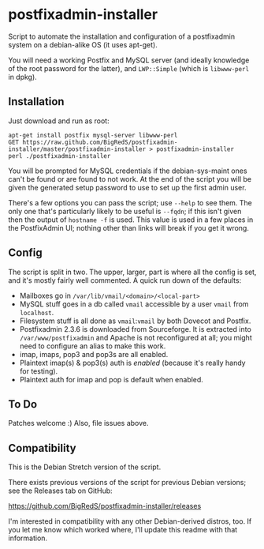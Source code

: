 postfixadmin-installer
======================

Script to automate the installation and configuration of a postfixadmin
system on a debian-alike OS (it uses apt-get).

You will need a working Postfix and MySQL server (and ideally knowledge of
the root password for the latter), and `LWP::Simple` (which is `libwww-perl` in
dpkg). 

Installation
------------

Just download and run as root:

    apt-get install postfix mysql-server libwww-perl
    GET https://raw.github.com/BigRedS/postfixadmin-installer/master/postfixadmin-installer > postfixadmin-installer
    perl ./postfixadmin-installer

You will be prompted for MySQL credentials if the debian-sys-maint ones can't be 
found or are found to not work. At the end of the script you will be given the
generated setup password to use to set up the first admin user.

There's a few options you can pass the script; use `--help` to see them. The only one 
that's particularly likely to be useful is `--fqdn`; if this isn't given then the 
output of `hostname -f` is used. This value is used in a few places in the PostfixAdmin 
UI; nothing other than links will break if you get it wrong.


Config
------

The script is split in two. The upper, larger, part is where all the config 
is set, and it's mostly fairly well commented. A quick run down of the defaults:

* Mailboxes go in `/var/lib/vmail/<domain>/<local-part>`
* MySQL stuff goes in a db called `vmail` accessible by a user `vmail` from `localhost`.
* Filesystem stuff is all done as `vmail`:`vmail` by both Dovecot and Postfix.
* Postfixadmin 2.3.6 is downloaded from Sourceforge. It is extracted into 
  `/var/www/postfixadmin` and Apache is not reconfigured at all; you might need to 
	configure an alias to make this work.
* imap, imaps, pop3 and pop3s are all enabled.
* Plaintext imap(s) & pop3(s) auth is *enabled* (because it's really handy for testing).
* Plaintext auth for imap and pop is default when enabled. 

To Do
-----

Patches welcome :) Also, file issues above.

Compatibility
-------------
This is the Debian Stretch version of the script.

There exists previous versions of the script for previous Debian versions; see the Releases
tab on GitHub:

https://github.com/BigRedS/postfixadmin-installer/releases

I'm interested in compatibility with any other Debian-derived distros, too. If you let me know
which worked where, I'll update this readme with that information.
